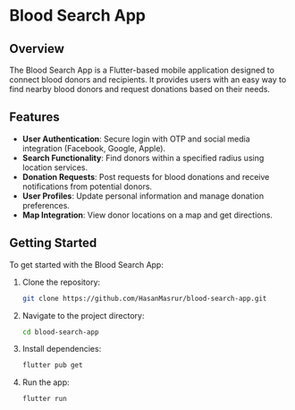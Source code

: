 # Blood Search App

## Overview

The Blood Search App is a Flutter-based mobile application designed to connect blood donors and recipients. It provides users with an easy way to find nearby blood donors and request donations based on their needs.

## Features

- **User Authentication**: Secure login with OTP and social media integration (Facebook, Google, Apple).
- **Search Functionality**: Find donors within a specified radius using location services.
- **Donation Requests**: Post requests for blood donations and receive notifications from potential donors.
- **User Profiles**: Update personal information and manage donation preferences.
- **Map Integration**: View donor locations on a map and get directions.

## Getting Started

To get started with the Blood Search App:

1. Clone the repository:
   ```bash
   git clone https://github.com/HasanMasrur/blood-search-app.git
   ```
2. Navigate to the project directory:
   ```bash
   cd blood-search-app
   ```
3. Install dependencies:
   ```bash
   flutter pub get
   ```
4. Run the app:
   ```bash
   flutter run
   ```

